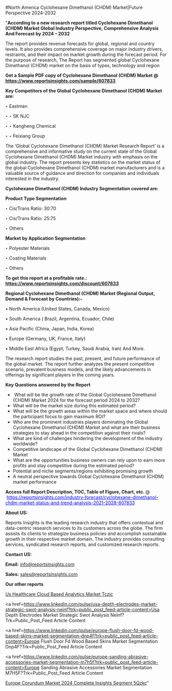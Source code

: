 #North America Cyclohexane Dimethanol (CHDM) Market|Future Perspective 2024-2032

"<strong>According to a new research report titled Cyclohexane Dimethanol (CHDM) Market Global Industry Perspective, Comprehensive Analysis And Forecast by 2024 – 2032</strong>

The report provides revenue forecasts for global, regional and country levels. It also provides comprehensive coverage on major industry drivers, restraints, and their impact on market growth during the forecast period. For the purpose of research, The Report has segmented global Cyclohexane Dimethanol (CHDM) market on the basis of types, technology and region

<strong>Get a Sample PDF copy of Cyclohexane Dimethanol (CHDM) Market </strong><strong>@<a href=https://www.reportsinsights.com/sample/607833 style=color:#0000ff;> https://www.reportsinsights.com/sample/607833</a></strong></font>

<strong>Key Competitors of the Global Cyclohexane Dimethanol (CHDM) Market are:</strong>

‣ Eastman

‣ 
‣ SK NJC

‣ 
‣ Kangheng Chemical

‣ 
‣ Feixiang Group

The ‘Global Cyclohexane Dimethanol (CHDM) Market Research Report’ is a comprehensive and informative study on the current state of the Global Cyclohexane Dimethanol (CHDM) Market industry with emphasis on the global industry. The report presents key statistics on the market status of the global Cyclohexane Dimethanol (CHDM) market manufacturers and is a valuable source of guidance and direction for companies and individuals interested in the industry.

<strong>Cyclohexane Dimethanol (CHDM) Industry Segmentation covered are:</strong>

<strong>Product Type Segmentation</strong>

‣    Cis/Trans Ratio: 30:70

‣ Cis/Trans Ratio: 25:75

‣ Others

<strong>Market by Application Segmentation</strong>

‣   Polyester Materials

‣ Coating Materials

‣ Others

<strong>To get this report at a profitable rate.: <a href=https://www.reportsinsights.com/discount/607833 style=color:#0000ff;>https://www.reportsinsights.com/discount/607833</a></strong></font>

<strong>Regional Cyclohexane Dimethanol (CHDM) Market (Regional Output, Demand &amp; Forecast by Countries):-</strong>

• North America (United States, Canada, Mexico)

• South America ( Brazil, Argentina, Ecuador, Chile)

• Asia Pacific (China, Japan, India, Korea)

• Europe (Germany, UK, France, Italy)

• Middle East Africa (Egypt, Turkey, Saudi Arabia, Iran) And More.

The research report studies the past, present, and future performance of the global market. The report further analyzes the present competitive scenario, prevalent business models, and the likely advancements in offerings by significant players in the coming years.

<strong>Key Questions answered by the Report</strong>
<ul>
  <li> What will be the growth rate of the Global Cyclohexane Dimethanol (CHDM) Market 2024 for the forecast period 2024 to 2032?</li>
  <li>What will be the market size during this estimated period?</li>
  <li>What will be the growth areas within the market space and where should the participant focus to gain maximum ROI?</li>
  <li>Who are the prominent industries players dominating the Global Cyclohexane Dimethanol (CHDM) Market and what are their business strategies to stay ahead in the competition against their rivals?</li>
  <li>What are kind of challenges hindering the development of the industry worldwide?</li>
  <li>Competitive landscape of the Global Cyclohexane Dimethanol (CHDM) Market</li>
  <li>What are the opportunities business owners can rely upon to earn more profits and stay competitive during the estimated period?</li>
  <li>Potential and niche segments/regions exhibiting promising growth</li>
  <li>A neutral perspective towards Global Cyclohexane Dimethanol (CHDM) market performance</li>
</ul>
<strong>Access full Report Description, TOC, Table of Figure, Chart, etc. </strong>@  <a href=https://reportsinsights.com/industry-forecast/cyclohexane-dimethanol-chdm-market-status-and-trend-analysis-2021-2028-607833 style=color:#0000ff;>https://reportsinsights.com/industry-forecast/cyclohexane-dimethanol-chdm-market-status-and-trend-analysis-2021-2028-607833</a></font>

<strong><strong>About US</strong>:</strong>

Reports Insights is the leading research industry that offers contextual and data-centric research services to its customers across the globe. The firm assists its clients to strategize business policies and accomplish sustainable growth in their respective market domain. The industry provides consulting services, syndicated research reports, and customized research reports.

<strong>Contact US:</strong>

<p class=""""><b>Email:</b> <a href=mailto:info@reportsinsights.com>info@reportsinsights.com</a></p>
<p class=""""><b>Sales:</b> <a href=mailto:sales@reportsinsights.com>sales@reportsinsights.com</a></p>

<strong>Our other reports</strong>

<a href=https://www.linkedin.com/pulse/us-healthcare-cloud-based-analytics-market-tczjc/>Us Healthcare Cloud Based Analytics Market Tczjc</a>

<a href=https://www.linkedin.com/pulse/usa-depth-electrodes-market-strategic-swot-analysis-neinf?trk=public_post_feed-article-content>Usa Depth Electrodes Market Strategic Swot Analysis Neinf?Trk=Public_Post_Feed Article Content</a>

<a href=https://www.linkedin.com/pulse/europe-flush-door-fd-wood-based-skins-market-segmentation-dnp4f?trk=public_post_feed-article-content>Europe Flush Door Fd Wood Based Skins Market Segmentation Dnp4F?Trk=Public_Post_Feed Article Content</a>

<a href=https://www.linkedin.com/pulse/europe-sanding-abrasive-accessories-market-segmentation-m7h5f?trk=public_post_feed-article-content>Europe Sanding Abrasive Accessories Market Segmentation M7H5F?Trk=Public_Post_Feed Article Content</a>

<a href=https://www.linkedin.com/pulse/europe-corundum-market-2024-complete-insights-segment-5qzkc/>Europe Corundum Market 2024 Complete Insights Segment 5Qzkc</a>"

